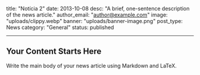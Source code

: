 title: "Notícia 2"
date: 2013-10-08
desc: "A brief, one-sentence description of the news article."
author_email: "author@example.com"
image: "uploads/clippy.webp"
banner: "uploads/banner-image.png"
post_type: News
category: "General" 
status: published

---

## Your Content Starts Here

Write the main body of your news article using Markdown and LaTeX.